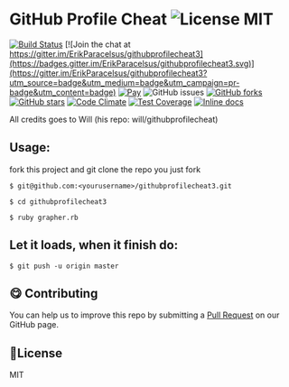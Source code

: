 GitHub Profile Cheat ![License MIT](https://go-shields.herokuapp.com/license-MIT-blue.png)
====================

[![Build Status](https://travis-ci.org/ErikParacelsus/githubprofilecheat3.svg?branch=master)](https://travis-ci.org/ErikParacelsus/githubprofilecheat3) [![Join the chat at https://gitter.im/ErikParacelsus/githubprofilecheat3](https://badges.gitter.im/ErikParacelsus/githubprofilecheat3.svg)](https://gitter.im/ErikParacelsus/githubprofilecheat3?utm_source=badge&utm_medium=badge&utm_campaign=pr-badge&utm_content=badge)
[![Pay](https://img.shields.io/badge/%24-free-%23a10000.svg)](#) ![GitHub issues](https://img.shields.io/github/issues/erikparacelsus/githubprofilecheat3.svg) [![GitHub forks](https://img.shields.io/github/forks/erikparacelsus/githubprofilecheat3.svg)](https://github.com/erikparacelsus/githubprofilecheat3/network) [![GitHub stars](https://img.shields.io/github/stars/erikparacelsus/githubprofilecheat3.svg)](https://github.com/erikparacelsus/githubprofilecheat3/stargazers) [![Code Climate](https://codeclimate.com/github/ErikParacelsus/githubprofilecheat3/badges/gpa.svg)](https://codeclimate.com/github/ErikParacelsus/githubprofilecheat3)
[![Test Coverage](https://codeclimate.com/github/ErikParacelsus/githubprofilecheat3/badges/coverage.svg)](https://codeclimate.com/github/ErikParacelsus/githubprofilecheat3/coverage) [![Inline docs](http://inch-ci.org/github/erikparacelsus/githubprofilecheat3.png?branch=master)](http://inch-ci.org/github/erikparacelsus/githubprofilecheat3)
 
 All credits goes to Will (his repo: will/githubprofilecheat)
 
## Usage:
 fork this project and git clone the repo you just fork
 
 `$ git@github.com:<yourusername>/githubprofilecheat3.git`

 
 `$ cd githubprofilecheat3`

 
 `$ ruby grapher.rb`
 
## Let it loads, when it finish do:
 
 `$ git push -u origin master`

## :yum: Contributing
You can help us to improve this repo by submitting a [Pull Request](https://github.com/erikparcelsus/githubprofilecheat3/pulls) on our GitHub page.

## :scroll:License
MIT
